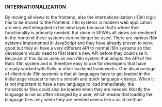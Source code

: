 ### INTERNATIONALIZATION
By moving all views to the frontend, also the internationalization (i18n) logic has to be moved to the frontend. I18n systems in modern web application are very well integrated in the view layer because that’s where their functionality is primarily needed. But since in SPWAs all views are rendered in the frontend these systems can no longer be used.
There are various i18n systems implemented in JavaScript and they have already proven to work good but they all have a very different API to normal i18n systems so that developers would need to first learn a new API before they could use it. Because of this Salon uses an own i18n system that adopts the API of the Rails i18n system and is therefore easy to use for developers that have already worked with Rails or other backend frameworks.
One disadvantage of client-side i18n systems is that all languages have to get loaded in the initial page request to have a smooth and quick language-change. When it is not important to have a new language to load immediately, the translations files could also be loaded when they are needed. Mostly the language is not so often changed by a user, which means that loading the language files only when they are needed seems like a valid method.